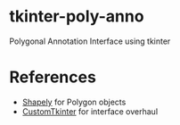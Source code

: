 # tkinter-poly-anno
Polygonal Annotation Interface using tkinter

# References
- [Shapely](https://pypi.org/project/shapely/) for Polygon objects
- [CustomTkinter](https://github.com/TomSchimansky/CustomTkinter) for interface overhaul 
